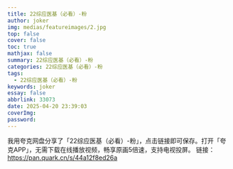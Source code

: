 ```yaml
---
title: 22综应医基（必看）-粉
author: joker
img: medias/featureimages/2.jpg
top: false
cover: false
toc: true
mathjax: false
summary: 22综应医基（必看）-粉
categories: 22综应医基（必看）-粉
tags:
  - 22综应医基（必看）-粉
keywords: joker
essay: false
abbrlink: 33073
date: 2025-04-20 23:39:03
coverImg:
password:
---
```


我用夸克网盘分享了「22综应医基（必看）-粉」，点击链接即可保存。打开「夸克APP」，无需下载在线播放视频，畅享原画5倍速，支持电视投屏。
链接：https://pan.quark.cn/s/44a12f8ed26a
